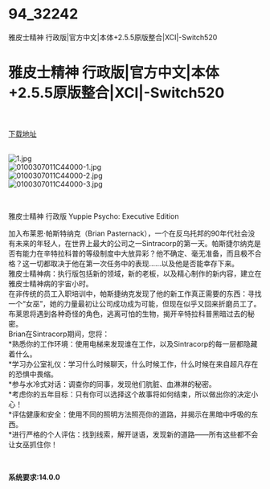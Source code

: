 # 94_32242
雅皮士精神 行政版|官方中文|本体+2.5.5原版整合|XCI|-Switch520
# 雅皮士精神 行政版|官方中文|本体+2.5.5原版整合|XCI|-Switch520
 <br/></br>
[下载地址](https://www.switch520.cc/article/32242 "下载地址")
<br/></br>

<p><img title="1.jpg" src="https://www.switch520.cc/muke_img/2022_06_03_d7f38d0f8c712.jpg" alt="1.jpg"><br>
<img title="0100307011C44000-1.jpg" src="https://www.switch520.cc/muke_img/2022_06_03_cbed909d51ddb.jpg" alt="0100307011C44000-1.jpg"><br>
<img title="0100307011C44000-2.jpg" src="https://www.switch520.cc/muke_img/2022_06_03_6c86be0cfb8a9.jpg" alt="0100307011C44000-2.jpg"><br>
<img title="0100307011C44000-3.jpg" src="https://www.switch520.cc/muke_img/2022_06_03_7a993988833f2.jpg" alt="0100307011C44000-3.jpg"></p>
<p>&nbsp;</p>
<p>雅皮士精神 行政版 Yuppie Psycho: Executive Edition</p>
<p>加入布莱恩·帕斯特纳克（Brian Pasternack），一个在反乌托邦的90年代社会没有未来的年轻人，在世界上最大的公司之一Sintracorp的第一天。帕斯捷尔纳克是否有能力在辛特拉科普的等级制度中大放异彩？他不确定、毫无准备，而且极不合格？这一切都取决于他在第一次任务中的表现……以及他是否能幸存下来。<br>
雅皮士精神病：执行版包括新的领域，新的老板，以及精心制作的新内容，建立在雅皮士精神病的宇宙小时。<br>
在非传统的员工入职培训中，帕斯捷纳克发现了他的新工作真正需要的东西：寻找一个“女巫”，她的力量最初让公司成功成为可能，但现在似乎又回来折磨员工了。布莱恩将遇到各种奇怪的角色，逃离可怕的生物，揭开辛特拉科普黑暗过去的秘密。<br>
Brian在Sintracorp期间，您将：<br>
*熟悉你的工作环境：使用电梯来发现谁在工作，以及Sintracorp的每一层都隐藏着什么。<br>
*学习办公室礼仪：学习什么时候聊天，什么时候工作，什么时候在来自超凡存在的恐惧中畏缩。<br>
*参与水冷式对话：调查你的同事，发现他们肮脏、血淋淋的秘密。<br>
*考虑你的五年目标：只有你可以选择这个故事将如何结束，所以做出你的决定小心！<br>
*评估健康和安全：使用不同的照明方法照亮你的道路，并揭示在黑暗中呼吸的东西。<br>
*进行严格的个人评估：找到线索，解开谜语，发现新的道路——所有这些都不会让女巫抓住你！</p>
<p>&nbsp;</p>
<p><strong>系统要求:14.0.0</strong></p>



